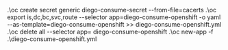 .\oc create secret generic diego-consume-secret --from-file=cacerts
.\oc export is,dc,bc,svc,route --selector app=diego-consume-openshift -o yaml --as-template=diego-consume-openshift  >> diego-consume-openshift.yml
.\oc delete all --selector app= diego-consume-openshift
.\oc new-app -f .\diego-consume-openshift.yml